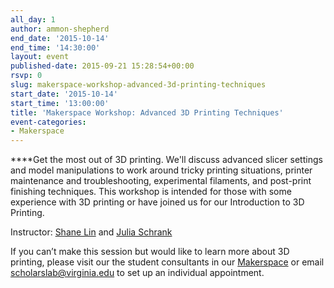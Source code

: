```yaml
---
all_day: 1
author: ammon-shepherd
end_date: '2015-10-14'
end_time: '14:30:00'
layout: event
published-date: 2015-09-21 15:28:54+00:00
rsvp: 0
slug: makerspace-workshop-advanced-3d-printing-techniques
start_date: '2015-10-14'
start_time: '13:00:00'
title: 'Makerspace Workshop: Advanced 3D Printing Techniques'
event-categories:
- Makerspace
---
```


****Get the most out of 3D printing. We'll discuss advanced slicer settings and model manipulations to work around tricky printing situations, printer maintenance and troubleshooting, experimental filaments, and post-print finishing techniques. This workshop is intended for those with some experience with 3D printing or have joined us for our Introduction to 3D Printing.  











Instructor: [Shane Lin](http://scholarslab.org/people/shane-lin/) and [Julia Schrank](http://scholarslab.org/people/julia-schrank/)

If you can’t make this session but would like to learn more about 3D printing, please visit our the student consultants in our [Makerspace](http://scholarslab.org/makerspace/) or email [scholarslab@virginia.edu](mailto:scholarslab@virginia.edu) to set up an individual appointment.








